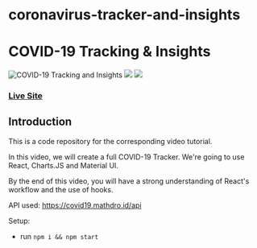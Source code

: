 # coronavirus-tracker-and-insights

# COVID-19 Tracking & Insights
![COVID-19 Tracking and Insights](https://i.ibb.co/5594twn/Screenshot-from-2020-05-20-01-42-30.png)
![](https://i.ibb.co/wBQv8b7/Screenshot-from-2020-05-20-01-43-59.png)
![](https://i.ibb.co/KzLj9Zn/Screenshot-from-2020-05-20-01-44-02.png)


### [Live Site](https://covid19statswebsite.netlify.com/)

## Introduction
This is a code repository for the corresponding video tutorial. 

In this video, we will create a full COVID-19 Tracker. We're going to use React, Charts.JS and Material UI.

By the end of this video, you will have a strong understanding of React's workflow and the use of hooks.

API used: https://covid19.mathdro.id/api

Setup:
- run ```npm i && npm start```

